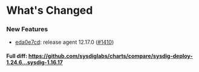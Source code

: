 # What's Changed

### New Features
- [eda0e7cd](https://github.com/sysdiglabs/charts/commit/eda0e7cdf12c0b40f0bb77c0a16e0fd5f0173256): release agent 12.17.0 ([#1410](https://github.com/sysdiglabs/charts/issues/1410))
#### Full diff: https://github.com/sysdiglabs/charts/compare/sysdig-deploy-1.24.6...sysdig-1.16.17
